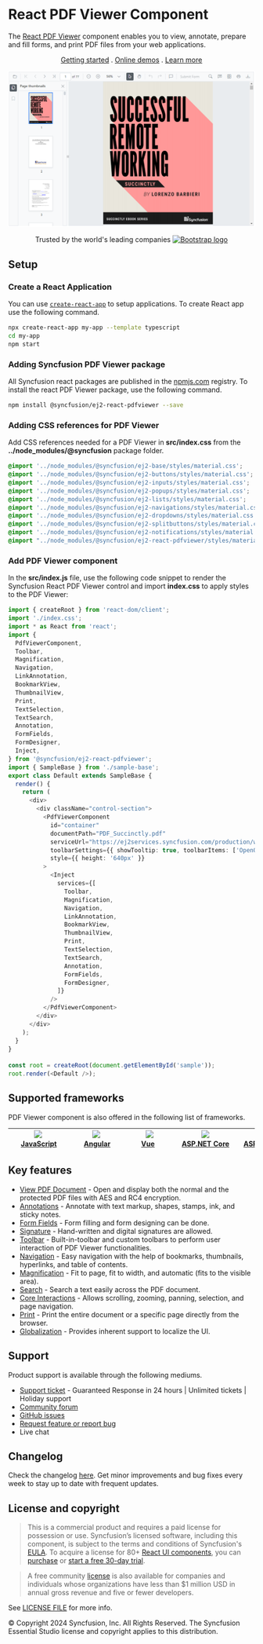 # React PDF Viewer Component

The [React PDF Viewer](https://www.syncfusion.com/react-ui-components/react-pdf-viewer?utm_source=npm&utm_medium=listing&utm_campaign=react-pdf-viewer-npm) component enables you to view, annotate, prepare and fill forms, and print PDF files from your web applications.

<p align="center">
    <a href="https://ej2.syncfusion.com/react/documentation/pdfviewer/getting-started/?utm_source=npm&utm_medium=listing&utm_campaign=react-pdf-viewer-npm">Getting started</a> . 
    <a href="https://ej2.syncfusion.com/react/demos/?utm_source=npm&utm_medium=listing&utm_campaign=react-pdf-viewer-npm#/bootstrap5/pdfviewer/default">Online demos</a> . 
    <a href="https://www.syncfusion.com/react-components/react-pdf-viewer?utm_source=npm&utm_medium=listing&utm_campaign=react-pdf-viewer-npm">Learn more</a>
</p>

<p align="center">
    <img src="https://raw.githubusercontent.com/SyncfusionExamples/nuget-img/master/react/react-pdf-viewer.png" alt="React PDF Viewer Component"/>
</p>

<p align="center">
Trusted by the world's leading companies
  <a href="https://www.syncfusion.com">
    <img src="https://raw.githubusercontent.com/SyncfusionExamples/nuget-img/master/syncfusion/syncfusion-trusted-companies.webp" alt="Bootstrap logo">
  </a>
</p>

## Setup

### Create a React Application

You can use [`create-react-app`](https://github.com/facebookincubator/create-react-app) to setup applications. To create React app use the following command.

```bash
npx create-react-app my-app --template typescript
cd my-app
npm start
```

### Adding Syncfusion PDF Viewer package

All Syncfusion react packages are published in the [npmjs.com](https://www.npmjs.com/~syncfusionorg) registry. To install the react PDF Viewer package, use the following command.

```bash
npm install @syncfusion/ej2-react-pdfviewer --save
```

### Adding CSS references for PDF Viewer

Add CSS references needed for a PDF Viewer in **src/index.css** from the **../node_modules/@syncfusion** package folder.

```css
@import '../node_modules/@syncfusion/ej2-base/styles/material.css';
@import '../node_modules/@syncfusion/ej2-buttons/styles/material.css';
@import '../node_modules/@syncfusion/ej2-inputs/styles/material.css';
@import '../node_modules/@syncfusion/ej2-popups/styles/material.css';
@import '../node_modules/@syncfusion/ej2-lists/styles/material.css';
@import '../node_modules/@syncfusion/ej2-navigations/styles/material.css';
@import '../node_modules/@syncfusion/ej2-dropdowns/styles/material.css';
@import '../node_modules/@syncfusion/ej2-splitbuttons/styles/material.css';
@import '../node_modules/@syncfusion/ej2-notifications/styles/material.css';  
@import "../node_modules/@syncfusion/ej2-react-pdfviewer/styles/material.css";
```

### Add PDF Viewer component

In the **src/index.js** file, use the following code snippet to render the Syncfusion React PDF Viewer control and import **index.css** to apply styles to the PDF Viewer:

```typescript
import { createRoot } from 'react-dom/client';
import './index.css';
import * as React from 'react';
import {
  PdfViewerComponent,
  Toolbar,
  Magnification,
  Navigation,
  LinkAnnotation,
  BookmarkView,
  ThumbnailView,
  Print,
  TextSelection,
  TextSearch,
  Annotation,
  FormFields,
  FormDesigner,
  Inject,
} from '@syncfusion/ej2-react-pdfviewer';
import { SampleBase } from './sample-base';
export class Default extends SampleBase {
  render() {
    return (
      <div>
        <div className="control-section">
          <PdfViewerComponent
            id="container"
            documentPath="PDF_Succinctly.pdf"
            serviceUrl="https://ej2services.syncfusion.com/production/web-services/api/pdfviewer"
            toolbarSettings={{ showTooltip: true, toolbarItems: ['OpenOption',  'PanTool', 'AnnotationEditTool', 'FormDesignerEditTool', ], annotationToolbarItems: ['HandWrittenSignatureTool'], formDesignerToolbarItems: ['TextboxTool', 'PasswordTool', ] }} 
            style={{ height: '640px' }}
          >
            <Inject
              services={[
                Toolbar,
                Magnification,
                Navigation,
                LinkAnnotation,
                BookmarkView,
                ThumbnailView,
                Print,
                TextSelection,
                TextSearch,
                Annotation,
                FormFields,
                FormDesigner,
              ]}
            />
          </PdfViewerComponent>
        </div>
      </div>
    );
  }
}

const root = createRoot(document.getElementById('sample'));
root.render(<Default />);
```

## Supported frameworks

PDF Viewer component is also offered in the following list of frameworks.

| [<img src="https://ej2.syncfusion.com/github/images/js.svg" height="50" />](https://www.syncfusion.com/javascript-ui-controls?utm_medium=listing&utm_source=github)<br/>&nbsp;&nbsp;&nbsp;&nbsp;&nbsp;[JavaScript](https://www.syncfusion.com/javascript-ui-controls?utm_medium=listing&utm_source=github)&nbsp;&nbsp;&nbsp;&nbsp; | [<img src="https://ej2.syncfusion.com/github/images/angular.svg"  height="50" />](https://www.syncfusion.com/angular-components/?utm_medium=listing&utm_source=github)<br/>&nbsp;&nbsp;&nbsp;&nbsp;&nbsp;&nbsp;&nbsp;[Angular](https://www.syncfusion.com/angular-components/?utm_medium=listing&utm_source=github)&nbsp;&nbsp;&nbsp;&nbsp;&nbsp;&nbsp; | [<img src="https://ej2.syncfusion.com/github/images/vue.svg" height="50" />](https://www.syncfusion.com/vue-ui-components?utm_medium=listing&utm_source=github)<br/>&nbsp;&nbsp;&nbsp;&nbsp;&nbsp;&nbsp;&nbsp;[Vue](https://www.syncfusion.com/vue-ui-components?utm_medium=listing&utm_source=github)&nbsp;&nbsp;&nbsp;&nbsp;&nbsp;&nbsp;&nbsp;&nbsp;&nbsp; | [<img src="https://ej2.syncfusion.com/github/images/netcore.svg" height="50" />](https://www.syncfusion.com/aspnet-core-ui-controls?utm_medium=listing&utm_source=github)<br/>&nbsp;&nbsp;[ASP.NET&nbsp;Core](https://www.syncfusion.com/aspnet-core-ui-controls?utm_medium=listing&utm_source=github)&nbsp;&nbsp; | [<img src="https://ej2.syncfusion.com/github/images/netmvc.svg" height="50" />](https://www.syncfusion.com/aspnet-mvc-ui-controls?utm_medium=listing&utm_source=github)<br/>&nbsp;&nbsp;[ASP.NET&nbsp;MVC](https://www.syncfusion.com/aspnet-mvc-ui-controls?utm_medium=listing&utm_source=github)&nbsp;&nbsp; | 
| :-----: | :-----: | :-----: | :-----: | :-----: |

## Key features

* [View PDF Document](https://ej2.syncfusion.com/react/documentation/pdfviewer/getting-started/) - Open and display both the normal and the protected PDF files with AES and RC4 encryption.
* [Annotations](https://ej2.syncfusion.com/react/documentation/pdfviewer/annotation/text-markup-annotation/) - Annotate with text markup, shapes, stamps, ink, and sticky notes.
* [Form Fields](https://ej2.syncfusion.com/react/documentation/pdfviewer/form-designer/create-fillable-PDF-forms/create-programmatically/) - Form filling and form designing can be done.
* [Signature](https://ej2.syncfusion.com/angular/documentation/pdfviewer/handwritten-signature/) - Hand-written and digital signatures are allowed.
* [Toolbar](https://ej2.syncfusion.com/react/documentation/pdfviewer/toolbar/) - Built-in-toolbar and custom toolbars to perform user interaction of PDF Viewer functionalities.
* [Navigation](https://ej2.syncfusion.com/react/documentation/pdfviewer/navigation/) - Easy navigation with the help of bookmarks, thumbnails, hyperlinks, and table of contents.
* [Magnification](https://ej2.syncfusion.com/react/documentation/pdfviewer/magnification/) - Fit to page, fit to width, and automatic (fits to the visible area).
* [Search](https://ej2.syncfusion.com/react/documentation/pdfviewer/text-search/) - Search a text easily across the PDF document.	
* [Core Interactions](https://ej2.syncfusion.com/react/documentation/pdfviewer/interaction-mode/) - Allows scrolling, zooming, panning, selection, and page navigation.
* [Print](https://ej2.syncfusion.com/react/documentation/pdfviewer/print/) - Print the entire document or a specific page directly from the browser.
* [Globalization](https://ej2.syncfusion.com/react/documentation/pdfviewer/globalization/) - Provides inherent support to localize the UI.

## Support

Product support is available through the following mediums.

* [Support ticket](https://support.syncfusion.com/support/tickets/create) - Guaranteed Response in 24 hours | Unlimited tickets | Holiday support
* [Community forum](https://www.syncfusion.com/forums/react-js2?utm_source=npm&utm_medium=listing&utm_campaign=react-pdf-viewer-npm)
* [GitHub issues](https://github.com/syncfusion/ej2-react-ui-components/issues/new)
* [Request feature or report bug](https://www.syncfusion.com/feedback/react?utm_source=npm&utm_medium=listing&utm_campaign=react-pdf-viewer-npm)
* Live chat

## Changelog

Check the changelog [here](https://github.com/syncfusion/ej2-react-ui-components/blob/master/components/pdfviewer/CHANGELOG.md?utm_source=npm&utm_medium=listing&utm_campaign=react-pdf-viewer-npm). Get minor improvements and bug fixes every week to stay up to date with frequent updates.

## License and copyright

> This is a commercial product and requires a paid license for possession or use. Syncfusion’s licensed software, including this component, is subject to the terms and conditions of Syncfusion's [EULA](https://www.syncfusion.com/eula/es/). To acquire a license for 80+ [React UI components](https://www.syncfusion.com/react-components), you can [purchase](https://www.syncfusion.com/sales/products) or [start a free 30-day trial](https://www.syncfusion.com/account/manage-trials/start-trials).

> A free community [license](https://www.syncfusion.com/products/communitylicense) is also available for companies and individuals whose organizations have less than $1 million USD in annual gross revenue and five or fewer developers.

See [LICENSE FILE](https://github.com/syncfusion/ej2/blob/master/license?utm_source=npm&utm_medium=listing&utm_campaign=react-pdf-viewer-npm) for more info.

© Copyright 2024 Syncfusion, Inc. All Rights Reserved. The Syncfusion Essential Studio license and copyright applies to this distribution.
